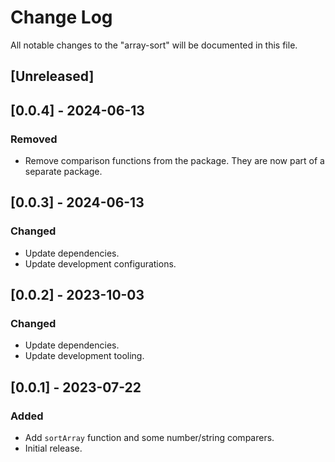 # Change Log

All notable changes to the "array-sort" will be documented in this file.

## [Unreleased]

## [0.0.4] - 2024-06-13

### Removed

- Remove comparison functions from the package. They are now part of a separate package.

## [0.0.3] - 2024-06-13

### Changed

- Update dependencies.
- Update development configurations.

## [0.0.2] - 2023-10-03

### Changed

- Update dependencies.
- Update development tooling.

## [0.0.1] - 2023-07-22

### Added

- Add `sortArray` function and some number/string comparers.
- Initial release.

<!--
See: https://common-changelog.org/

## [0.0.1] - 2023-01-01

### Changed

### Added

### Removed

### Fixed
-->
